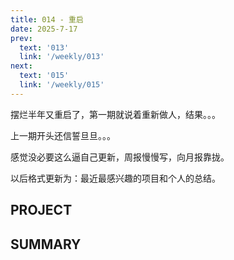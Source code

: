 ```yaml
---
title: 014 - 重启
date: 2025-7-17
prev:
  text: '013'
  link: '/weekly/013'
next:
  text: '015'
  link: '/weekly/015'
---
```


摆烂半年又重启了，第一期就说着重新做人，结果。。。

上一期开头还信誓旦旦。。。

感觉没必要这么逼自己更新，周报慢慢写，向月报靠拢。

以后格式更新为：最近最感兴趣的项目和个人的总结。


## PROJECT


## SUMMARY
